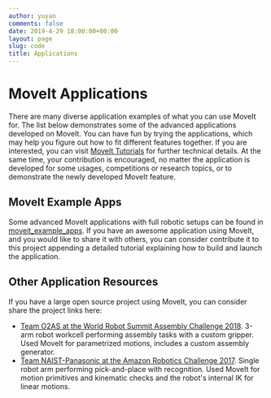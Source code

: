 ```yaml
---
author: yuyan
comments: false
date: 2019-4-29 18:00:00+00:00
layout: page
slug: code
title: Applications
---
```


# MoveIt Applications

There are many diverse application examples of what you can use MoveIt for. The list below demonstrates some of the advanced applications developed on MoveIt. You can have fun by trying the applications, which may help you figure out how to fit different features together. If you are interested, you can visit [MoveIt Tutorials](https://ros-planning.github.io/moveit_tutorials/) for further technical details. At the same time, your contribution is encouraged, no matter the application is developed for some usages, competitions or research topics, or to demonstrate the newly developed MoveIt feature.

## MoveIt Example Apps

Some advanced MoveIt applications with full robotic setups can be found in [moveit_example_apps](https://github.com/ros-planning/moveit_example_apps). If you have an awesome application using MoveIt, and you would like to share it with others, you can consider contribute it to this project appending a detailed tutorial explaining how to build and launch the application. 

## Other Application Resources

If you have a large open source project using MoveIt, you can consider share the project links here:

- [Team O2AS at the World Robot Summit Assembly Challenge 2018](https://github.com/o2as/ur-o2as/). 3-arm robot workcell performing assembly tasks with a custom gripper. Used MoveIt for parametrized motions, includes a custom assembly generator.
- [Team NAIST-Panasonic at the Amazon Robotics Challenge 2017](https://github.com/warehouse-picking-automation-challenges/team_naist_panasonic). Single robot arm performing pick-and-place with recognition. Used MoveIt for motion primitives and kinematic checks and the robot's internal IK for linear motions.
